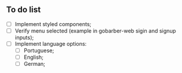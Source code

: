 ## To do list

* [ ] Implement styled components;
* [ ] Verify menu selected (example in gobarber-web sigin and signup inputs);
* [ ] Implement language options:
  * [ ] Portuguese;
  * [ ] English;
  * [ ] German;
